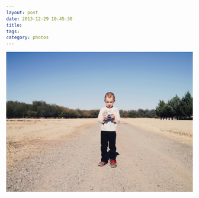 ```yaml
---
layout: post
date: 2013-12-29 10:45:30
title: 
tags:
category: photos
---
```


![title](/assets/photoblog/daniel-photographer.jpg)